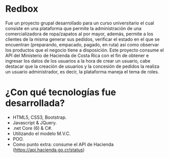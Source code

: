 # Redbox
Fue un proyecto grupal desarrollado para un curso universitario el cual consiste en una plataforma que permite la administración de una comercializadora de ropa/zapatos al
por mayor, además, permite a los clientes de la misma generar sus pedidos, verificar el estado en el que se encuentran (preparando, empacado, pagado, en ruta) así como
observar los productos que el negocio tiene a disposición.
Este proyecto consume el API del Ministerio de Hacienda de Costa Rica con el fin de obtener e ingresar los datos de los usuarios a la hora de crear un usuario, cabe
destacar que la creación de usuarios y la concesión de pedidos la realiza un usuario administrador, es decir, la plataforma maneja el tema de roles. 

# ¿Con qué tecnologías fue desarrollada?
* HTML5, CSS3, Bootstrap.
* Javascript & JQuery.
* .net Core (6) & C#. 
* Utilizando el modelo M.V.C.
* POO.
* Como punto extra: consume el API de Hacienda (https://api.hacienda.go.cr/status) 
